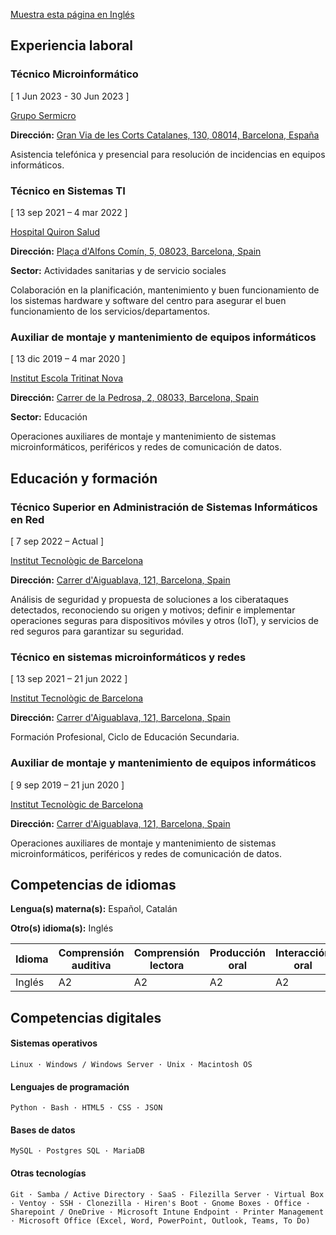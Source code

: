 [Muestra esta página en Inglés](../)

## Experiencia laboral

### Técnico Microinformático

[ 1 Jun 2023 - 30 Jun 2023 ]

[Grupo Sermicro](https://gruposermicro.com/)

**Dirección:** [Gran Via de les Corts Catalanes, 130, 08014, Barcelona, España](https://goo.gl/maps/qCxjX8ecTs8MwdGMA)

Asistencia telefónica y presencial para resolución de incidencias en equipos informáticos.

### Técnico en Sistemas TI

[ 13 sep 2021 – 4 mar 2022 ]

[Hospital Quiron Salud](https://www.quironsalud.es/hospital-barcelona)

**Dirección:** [Plaça d'Alfons Comín, 5, 08023, Barcelona, Spain](https://goo.gl/maps/ad9xntYLd9Kv56on8)

**Sector:**  Actividades sanitarias y de servicio sociales

Colaboración en la planificación, mantenimiento y buen funcionamiento de los sistemas hardware y software del centro para asegurar el buen funcionamiento de los servicios/departamentos.

### Auxiliar de montaje y mantenimiento de equipos informáticos

[ 13 dic 2019 – 4 mar 2020 ]

[Institut Escola Tritinat Nova](https://agora.xtec.cat/ietn/)

**Dirección:** [Carrer de la Pedrosa, 2, 08033, Barcelona, Spain](https://goo.gl/maps/JNUhmCA6iTVCRqHi7)

**Sector:**  Educación

Operaciones auxiliares de montaje y mantenimiento de sistemas microinformáticos, periféricos y redes de comunicación de datos.

## Educación y formación 

### Técnico Superior en Administración de Sistemas Informáticos en Red

[ 7 sep 2022 – Actual ]

[Institut Tecnològic de Barcelona](https://www.itb.cat/)

**Dirección:** [Carrer d'Aiguablava, 121, Barcelona, Spain](https://g.page/itecbcn?share)

Análisis de seguridad y propuesta de soluciones a los ciberataques detectados, reconociendo su origen y motivos; definir e implementar operaciones seguras para dispositivos móviles y otros (IoT), y servicios de red seguros para garantizar su seguridad.

### Técnico en sistemas microinformáticos y redes

[ 13 sep 2021 – 21 jun 2022 ]

[Institut Tecnològic de Barcelona](https://www.itb.cat/)

**Dirección:** [Carrer d'Aiguablava, 121, Barcelona, Spain](https://g.page/itecbcn?share)

Formación Profesional, Ciclo de Educación Secundaria.

### Auxiliar de montaje y mantenimiento de equipos informáticos

[ 9 sep 2019 – 21 jun 2020 ]

[Institut Tecnològic de Barcelona](https://www.itb.cat/)

**Dirección:** [Carrer d'Aiguablava, 121, Barcelona, Spain](https://g.page/itecbcn?share)

Operaciones auxiliares de montaje y mantenimiento de sistemas microinformáticos, periféricos y redes de comunicación de datos.

## Competencias de idiomas 

**Lengua(s) materna(s):** Español, Catalán

**Otro(s) idioma(s):** Inglés

| Idioma | Comprensión auditiva | Comprensión lectora | Producción oral | Interacción oral | Expresión escrita |
| --- | --- | --- | --- | --- | --- |
| Inglés | A2 | A2 | A2 | A2 | A2 |

## Competencias digitales

#### Sistemas operativos

~~~
Linux · Windows / Windows Server · Unix · Macintosh OS
~~~

#### Lenguajes de programación

~~~
Python · Bash · HTML5 · CSS · JSON
~~~

#### Bases de datos

~~~
MySQL · Postgres SQL · MariaDB
~~~

#### Otras tecnologías

~~~
Git · Samba / Active Directory · SaaS · Filezilla Server · Virtual Box · Ventoy · SSH · Clonezilla · Hiren's Boot · Gnome Boxes · Office · Sharepoint / OneDrive · Microsoft Intune Endpoint · Printer Management · Microsoft Office (Excel, Word, PowerPoint, Outlook, Teams, To Do)
~~~